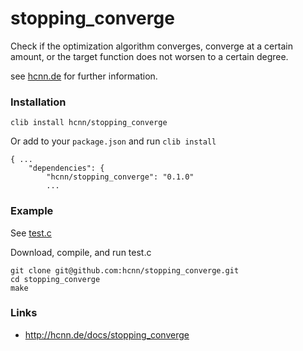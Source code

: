 # stopping_converge
Check if the optimization algorithm converges, converge at a certain amount, or the target function does not worsen to a certain degree.

see [hcnn.de](http://hcnn.de/docs/stopping_converge) for further information.

### Installation
```
clib install hcnn/stopping_converge
```

Or add to your `package.json` and run `clib install`

```
{ ...
    "dependencies": {
        "hcnn/stopping_converge": "0.1.0"
        ...
```

### Example
See [test.c](https://github.com/hcnn/stopping_converge/blob/master/test.c)

Download, compile, and run test.c

```
git clone git@github.com:hcnn/stopping_converge.git
cd stopping_converge
make
```

### Links
* http://hcnn.de/docs/stopping_converge
